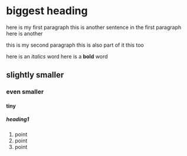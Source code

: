 # biggest heading
here is my first paragraph
this is another sentence in the first paragraph
here is another

this is my second paragraph
this is also part of it
this too

here is an *italics* word
here is a **bold** word
## slightly smaller
### even smaller
#### tiny
##### heading1
1. point
2. point
3. point
